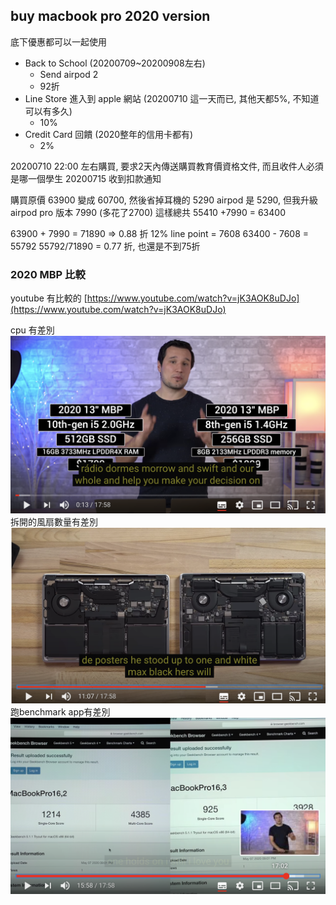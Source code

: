 
## buy macbook pro 2020 version

底下優惠都可以一起使用
* Back to School (20200709~20200908左右)
   * Send airpod 2  
   * 92折 
* Line Store 進入到 apple 網站 (20200710 這一天而已, 其他天都5%, 不知道可以有多久)
    * 10%
* Credit Card 回饋 (2020整年的信用卡都有)
    * 2%

20200710 22:00 左右購買, 要求2天內傳送購買教育價資格文件, 而且收件人必須是哪一個學生
20200715 收到扣款通知

購買原價 63900 變成 60700, 然後省掉耳機的 5290
airpod 是 5290, 但我升級airpod pro 版本 7990 (多花了2700)
這樣總共 55410 +7990 = 63400

63900 + 7990 = 71890 => 0.88 折
12% line point = 7608
63400 - 7608 =  55792 
55792/71890 = 0.77 折, 也還是不到75折

### 2020 MBP 比較

youtube 有比較的
[https://www.youtube.com/watch?v=jK3AOK8uDJo](https://www.youtube.com/watch?v=jK3AOK8uDJo)

cpu 有差別
![mbp2020_compare](./macbookpro/mbp2020_compare.png)
拆開的風扇數量有差別
![mbp2020_fan](./macbookpro/mbp2020_fan.png)
跑benchmark app有差別
![mbp2020_benchmark](./macbookpro/mbp2020_benchmark.png)

<!--stackedit_data:
eyJoaXN0b3J5IjpbLTg5MjUyNTczMCw0NzgxNjU5MDgsLTU2Nz
M1OTExMl19
-->